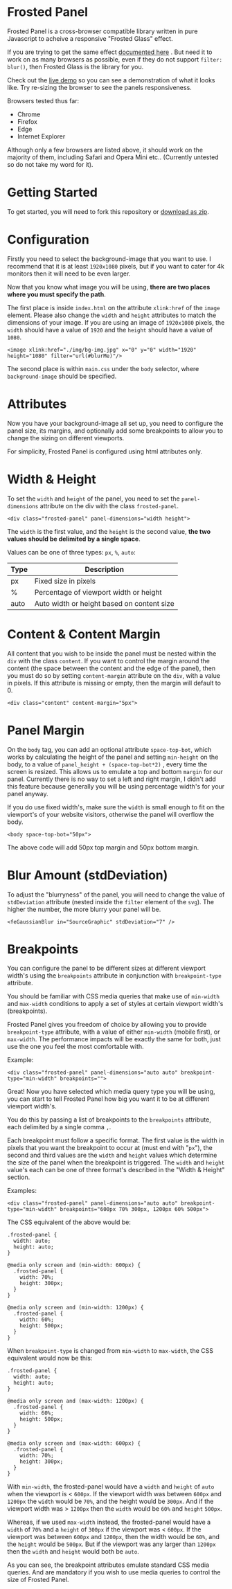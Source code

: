 # Frosted Panel

Frosted Panel  is a cross-browser compatible library written in pure Javascript to acheive a responsive "Frosted Glass" effect.

If you are trying to get the same effect [documented here](https://webdesign.tutsplus.com/tutorials/how-to-create-a-frosted-glass-effect-in-css--cms-32535) .  But need it to work on as many browsers as possible, even if they do not support `filter: blur()`, then Frosted Glass is the library for you.

Check out the [live demo](https://cryptodescriptor.github.io/frosted-panel) so you can see a demonstration of what it looks like. Try re-sizing the browser to see the panels responsiveness.

Browsers tested thus far:


 - Chrome
 - Firefox
 - Edge
- Internet Explorer

Although only a few browsers are listed above, it should work on the majority of them, including Safari and Opera Mini etc.. (Currently untested so do not take my word for it).


# Getting Started

To get started, you will need to fork this repository or [download as zip](https://github.com/cryptodescriptor/frosted-panel/archive/master.zip).

# Configuration

Firstly you need to select the background-image that you want to use. I recommend that it is at least  `1920x1080` pixels, but if you want to cater for 4k monitors then it will need to be even larger.

Now that you know what image you will be using, **there are two places where you must specify the path**.

The first place is inside `index.html` on the attribute `xlink:href` of the `image` element. Please also change the `width` and `height` attributes to match the dimensions of your image. If you are using an image of `1920x1080` pixels, the `width` should have a value of `1920` and the `height` should have a value of `1080`.

    <image xlink:href="./img/bg-img.jpg" x="0" y="0" width="1920" height="1080" filter="url(#blurMe)"/>

The second place is within `main.css` under the `body` selector, where `background-image` should be specified.

# Attributes

Now you have your background-image all set up, you need to configure the panel size, its margins, and optionally add some breakpoints to allow you to change the sizing on different viewports.

For simplicity, Frosted Panel is configured using html attributes only.

# Width & Height

To set the `width` and `height` of the panel, you need to set the `panel-dimensions` attribute on the div with the class `frosted-panel`.

    <div class="frosted-panel" panel-dimensions="width height">

The `width` is the first value, and the `height` is the second value, **the two values should be delimited by a single space**.

Values can be one of three types: `px`, `%`, `auto`:


|Type| Description |
|--|--|
| px | Fixed size in pixels |
| % | Percentage of viewport width or height |
| auto | Auto width or height based on content size |

# Content & Content Margin

All content that you wish to be inside the panel must be nested within the `div` with the class `content`. If you want to control the margin around the content (the space between the content and the edge of the panel), then you must do so by setting `content-margin` attribute on the `div`, with a value in pixels. If this attribute is missing or empty, then the margin will default to 0.

    <div class="content" content-margin="5px">

# Panel Margin

On the `body` tag, you can add an optional attribute `space-top-bot`, which works by calculating the height of the panel and setting `min-height` on the body, to a value of `panel_height + (space-top-bot*2)` , every time the screen is resized. This allows us to emulate a top and bottom `margin` for our panel. Currently there is no way to set a left and right margin, I didn't add this feature because generally you will be using percentage width's for your panel anyway.

If you do use fixed width's, make sure the `width` is small enough to fit on the viewport's of your website visitors, otherwise the panel will overflow the body.

    <body space-top-bot="50px">

The above code will add 50px top margin and 50px bottom margin.

# Blur Amount (stdDeviation)
To adjust the "blurryness" of the panel, you will need to change the value of  `stdDeviation` attribute (nested inside the `filter` element of  the `svg`). The higher the number, the more blurry your panel will be.

    <feGaussianBlur in="SourceGraphic" stdDeviation="7" />

# Breakpoints

You can configure the panel to be different sizes at different viewport width's using the `breakpoints` attribute in conjunction with `breakpoint-type` attribute.

You should be familiar with CSS media queries that make use of `min-width` and `max-width` conditions to apply a set of styles at certain viewport width's (breakpoints).

Frosted Panel gives you freedom of choice by allowing you to provide `breakpoint-type` attribute, with a value of either `min-width` (mobile first), or `max-width`. The performance impacts will be exactly the same for both, just use the one  you feel the most comfortable with.

Example:

    <div class="frosted-panel" panel-dimensions="auto auto" breakpoint-type="min-width" breakpoints="">

Great! Now you have selected which media query type you will be using, you can start to tell Frosted Panel how big you want it to be at different viewport width's.

You do this by passing a list of breakpoints to the `breakpoints` attribute, each delimited by a single comma `,`.

Each breakpoint must follow a specific format. The first value is the width in pixels that you want the breakpoint to occur at (must end with "`px`"), the second and third values are the `width` and `height` values which determine the size of the panel when the breakpoint is triggered. The `width` and `height` value's each can be one of three format's described in the "Width & Height" section.

Examples:

    <div class="frosted-panel" panel-dimensions="auto auto" breakpoint-type="min-width" breakpoints="600px 70% 300px, 1200px 60% 500px">

The CSS equivalent of the above would be:

    .frosted-panel {
      width: auto;
      height: auto;
    }
    
    @media only screen and (min-width: 600px) {
      .frosted-panel {
        width: 70%;
        height: 300px;
      }
    }
    
    @media only screen and (min-width: 1200px) {
      .frosted-panel {
        width: 60%;
        height: 500px;
      }
    }

When `breakpoint-type` is changed from `min-width` to `max-width`, the CSS equivalent would now be this:
 
    .frosted-panel {
      width: auto;
      height: auto;
    }
    
    @media only screen and (max-width: 1200px) {
      .frosted-panel {
        width: 60%;
        height: 500px;
      }
    }
    
    @media only screen and (max-width: 600px) {
      .frosted-panel {
        width: 70%;
        height: 300px;
      }
    }
With `min-width`, the frosted-panel would have a `width` and `height` of `auto` when the viewport is < `600px`. If the viewport width was between `600px` and `1200px` the `width` would be `70%`, and the height would be `300px`. And if the viewport width was > `1200px` then the `width` would be `60%` and `height` `500px`.

Whereas, if we used `max-width` instead, the frosted-panel would have a `width` of `70%` and a `height` of `300px` if the viewport was < `600px`. If the viewport was between `600px` and `1200px`, then the width would be `60%`, and the `height` would be `500px`. But if the viewport was any larger than `1200px` then the `width` and `height` would both be `auto`.

As you can see, the breakpoint attributes emulate standard CSS media queries. And are mandatory if you wish to use media queries to control the size of Frosted Panel.

